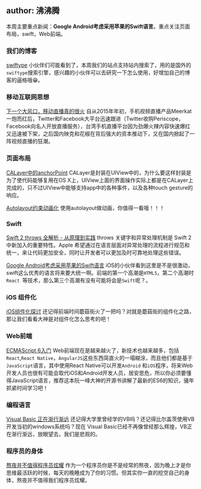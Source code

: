 author: 沸沸腾
---

本周主要重点新闻：**Google Android考虑采用苹果的Swift语言**。重点关注页面布局，swift，Web前端。

<!--more-->

### 我们的博客

[swiftype](https://swiftype.com/) 小伙伴们可能看到了，本周我们的站点支持站内搜索了，用的是国外的``swiftype``搜索引擎，感兴趣的小伙伴可以去研究一下怎么使用，好增加自己的博客的逼格哦😁。

### 移动互联网思想

[下一个大风口，移动直播真的很火](http://mp.weixin.qq.com/s?__biz=MjM5ODQ1NjE2Nw==&mid=403963486&idx=1&sn=7501ea7a18568ed9cee7ecfd684fbd34&scene=0&utm_source=tuicool&utm_medium=referral) 自从2015年年初，手机视频直播产品Meerkat一炮而红后，Twitter和Facebook大平台迅速跟进（Twitter收购Periscope，Facebook向名人开放直播服务），台湾手机直播平台因为劲爆火辣内容快速爆红又迅速被下架，之后国内映克和花椒在背后强大的资本推动下，又在国内掀起了一阵视频直播的狂潮。

### 页面布局

[CALayer中的anchorPoint](http://shellcodes.sinaapp.com/articles/509?utm_source=tuicool&utm_medium=referral) CALayer是封装在UIView中的，为什么要这样封装是为了使代码能够复用在OS X上，UIView上面的界面操作实际上都是在CALayer上完成的，只不过UIView中能够支持app中的各种事件，以及各种touch gesture的响应。

[Autolayout约束动画化](http://mp.weixin.qq.com/s?__biz=MzA3NzM0NzkxMQ==&mid=407240184&idx=2&sn=3fc35ef70f29d79b32d77c914b8e0401&scene=23&srcid=04103QJgzos5MH7vTWzwag4O#rd) 使用autolayout做动画，你值得一看哦！！！

### Swift

[Swift 2 throws 全解析 - 从原理到实践](https://onevcat.com/2016/03/swift-throws/) throws 关键字和异常处理机制是 Swift 2 中新加入的重要特性。Apple 希望通过在语言层面对异常处理的流程进行规范和统一，来让代码更加安全，同时让开发者可以更加及时可靠地处理这些错误。

[Google Android考虑采用苹果的Swift语言](http://top.jobbole.com/34340/) iOS的小伙伴看到这里是不是很激动，swift这么优秀的语言将来要大统一啊。前端的第一个高潮是``HTML5``，第二个高潮时``React ``等技术，那么第三个高潮有没有可能将会是``Swift``呢？。

### iOS 组件化

[iOS组件化探讨](http://blog.cnbang.net/tech/3080/) 还记得前端时间蘑菇街火了一把吗？对就是蘑菇街的组件化之路，那让我们看看大神是对组件化怎么思考的吧！

### Web前端

[ECMAScript 6入门](http://es6.ruanyifeng.com/) Web前端现在是越来越火了，新技术也越来越多，包括``React``,``React Native``，``AngularJS``这些东西简直火的一塌糊涂，而且他们都是基于``JavaScript``语言，其中使用React Native可以开发``Android`` 和``iOS``程序，将来Web开发人员也很有可能会取代iOS和Android开发人员，居安思危，所以你必须要懂得JavaScript语言，推荐这本阮一峰大神的开源书讲解了最新的ES6的知识，骚年抓紧时间学习吧！

### 编程语言

[Visual Basic 正在渐行渐远](http://top.jobbole.com/34320/) 还记得大学里曾经学的VB吗？还记得比尔盖茨使用VB开发当初的windows系统吗？现在 Visual Basic已经不再像曾经那么辉煌，VB正在渐行渐远，放眼望去，我们是悲观的。

### 程序员的身体

[熬夜并不值得程序员炫耀](http://www.codeceo.com/article/sleep-deprivation-not-honor.html) 作为一个程序员你是不是经常的熬夜，因为晚上才是你思维最活跃的时候，每天的晚睡成为了你的习惯。但其实你一直的挖空自己的身体，熬夜并不值得我们程序员炫耀。